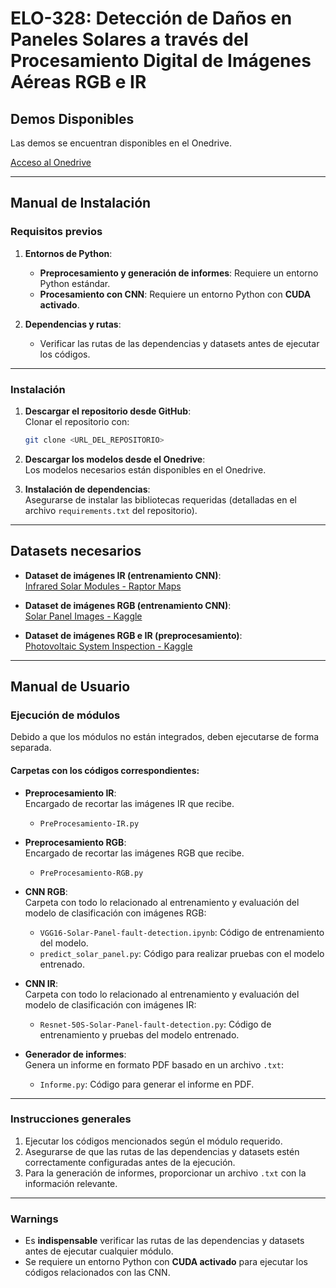 # **ELO-328: Detección de Daños en Paneles Solares a través del Procesamiento Digital de Imágenes Aéreas RGB e IR**

## **Demos Disponibles**
Las demos se encuentran disponibles en el Onedrive. 

[Acceso al Onedrive](https://usmcl-my.sharepoint.com/:f:/g/personal/victor_munozs_usm_cl/ErIfns28g4hNiCxWcBhEl-wB8s4wONmhEIPHAOikkz4ORg?e=OyUMKX)

---

## **Manual de Instalación**

### **Requisitos previos**
1. **Entornos de Python**:
   - **Preprocesamiento y generación de informes**: Requiere un entorno Python estándar.
   - **Procesamiento con CNN**: Requiere un entorno Python con **CUDA activado**.

2. **Dependencias y rutas**:
   - Verificar las rutas de las dependencias y datasets antes de ejecutar los códigos.

---

### **Instalación**
1. **Descargar el repositorio desde GitHub**:  
   Clonar el repositorio con:
   ```bash
   git clone <URL_DEL_REPOSITORIO>
   ```

2. **Descargar los modelos desde el Onedrive**:  
   Los modelos necesarios están disponibles en el Onedrive.

3. **Instalación de dependencias**:  
   Asegurarse de instalar las bibliotecas requeridas (detalladas en el archivo `requirements.txt` del repositorio).

---

## **Datasets necesarios**
- **Dataset de imágenes IR (entrenamiento CNN)**:  
  [Infrared Solar Modules - Raptor Maps](https://github.com/RaptorMaps/InfraredSolarModules)
  
- **Dataset de imágenes RGB (entrenamiento CNN)**:  
  [Solar Panel Images - Kaggle](https://www.kaggle.com/datasets/pythonafroz/solar-panel-images)
  
- **Dataset de imágenes RGB e IR (preprocesamiento)**:  
  [Photovoltaic System Inspection - Kaggle](https://www.kaggle.com/datasets/marcosgabriel/photovoltaic-system-o-and-m-inspection)

---

## **Manual de Usuario**

### **Ejecución de módulos**
Debido a que los módulos no están integrados, deben ejecutarse de forma separada.

#### **Carpetas con los códigos correspondientes:**

- **Preprocesamiento IR**:  
  Encargado de recortar las imágenes IR que recibe.
  - `PreProcesamiento-IR.py`
  
- **Preprocesamiento RGB**:  
  Encargado de recortar las imágenes RGB que recibe.
  - `PreProcesamiento-RGB.py`

- **CNN RGB**:  
  Carpeta con todo lo relacionado al entrenamiento y evaluación del modelo de clasificación con imágenes RGB:
  - `VGG16-Solar-Panel-fault-detection.ipynb`: Código de entrenamiento del modelo.
  - `predict_solar_panel.py`: Código para realizar pruebas con el modelo entrenado.

- **CNN IR**:  
  Carpeta con todo lo relacionado al entrenamiento y evaluación del modelo de clasificación con imágenes IR:
  - `Resnet-50S-Solar-Panel-fault-detection.py`: Código de entrenamiento y pruebas del modelo entrenado.

- **Generador de informes**:  
  Genera un informe en formato PDF basado en un archivo `.txt`:
  - `Informe.py`: Código para generar el informe en PDF.

---

### **Instrucciones generales**
1. Ejecutar los códigos mencionados según el módulo requerido.
2. Asegurarse de que las rutas de las dependencias y datasets estén correctamente configuradas antes de la ejecución.
3. Para la generación de informes, proporcionar un archivo `.txt` con la información relevante.

---

### **Warnings**
- Es **indispensable** verificar las rutas de las dependencias y datasets antes de ejecutar cualquier módulo.
- Se requiere un entorno Python con **CUDA activado** para ejecutar los códigos relacionados con las CNN.


